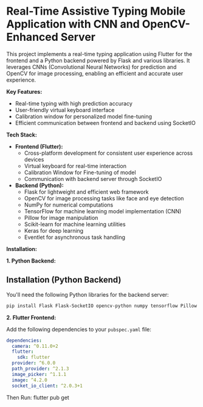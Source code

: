 # Real-Time Assistive Typing Mobile Application with CNN and OpenCV-Enhanced Server

This project implements a real-time typing application using Flutter for the frontend and a Python backend powered by Flask and various libraries. It leverages CNNs (Convolutional Neural Networks) for prediction and OpenCV for image processing, enabling an efficient and accurate user experience.

**Key Features:**

* Real-time typing with high prediction accuracy
* User-friendly virtual keyboard interface
* Calibration window for personalized model fine-tuning
* Efficient communication between frontend and backend using SocketIO

**Tech Stack:**

* **Frontend (Flutter):**
    * Cross-platform development for consistent user experience across devices
    * Virtual keyboard for real-time interaction
    * Calibration Window for Fine-tuning of model
    * Communication with backend server through SocketIO
* **Backend (Python):**
    * Flask for lightweight and efficient web framework
    * OpenCV for image processing tasks like face and eye detection
    * NumPy for numerical computations
    * TensorFlow for machine learning model implementation (CNN)
    * Pillow for image manipulation
    * Scikit-learn for machine learning utilities 
    * Keras for deep learning 
    * Eventlet for asynchronous task handling 

**Installation:**

**1. Python Backend:**

## Installation (Python Backend)

You'll need the following Python libraries for the backend server:

```bash
pip install Flask Flask-SocketIO opencv-python numpy tensorflow Pillow matplotlib pandas scikit-learn keras eventlet
```

**2. Flutter Frontend:**

Add the following dependencies to your `pubspec.yaml` file:

```yaml
dependencies:
  camera: ^0.11.0+2
  flutter:
    sdk: flutter
  provider: ^6.0.0
  path_provider: ^2.1.3
  image_picker: ^1.1.1
  image: ^4.2.0
  socket_io_client: ^2.0.3+1
```
Then Run: 
flutter pub get


